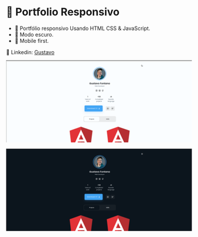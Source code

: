 # 🚀 Portfolio Responsivo

- 🎨 Portfólio responsivo Usando HTML CSS & JavaScript.
- 🙈 Modo escuro.
- 📱 Mobile first.

📌 Linkedin: [Gustavo](https://www.linkedin.com/in/gustaaes)

![preview img](/preview.png)


![preview img](/preview2.png)

